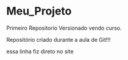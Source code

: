 # Meu_Projeto
Primeiro Repositorio Versionado vendo curso.

Repositório criado durante a aula de Git!!!

essa linha fiz direto no site 
